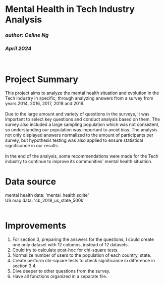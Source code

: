# Mental Health in Tech Industry Analysis
### *author: Celine Ng*
### *April 2024*
<br />

# Project Summary
This project aims to analyze the mental health situation and evolution in the 
Tech industry in specific, through analyzing answers from a survey from years 
2014, 2016, 2017, 2018 and 2019.<br />
<br />
Due to the large amount and variety of questions in the surveys, it was 
important to select key questions and conduct analysis based on them. The 
survey also included a large sampling population which was not consistent, 
so understanding our population was important to avoid bias. The analysis not
only displayed answers normalized to the amount of participants per survey, 
but hypothesis testing was also applied to ensure statistical significance 
in our results. <br />
<br />
In the end of the analysis, some recommendations were made for the Tech 
industry to continue to improve its communities' mental health situation.
<br />

# Data source
mental health data: 'mental_health.sqlite' <br />
US map data: 'cb_2018_us_state_500k'<br />
<br />

# Improvements
1. For section 3, preparing the answers for the questions, I could create one 
   only dataset with 12 columns, instead of 12 datasets.
2. Could try to calculate post-hoc for chi-square tests.
3. Normalize number of users to the population of each country, state.
4. Create perform chi-square tests to check significance in difference in 
   section 3.4. 
5. Dive deeper to other questions from the survey.
6. Have all functions organized in a separate file.

